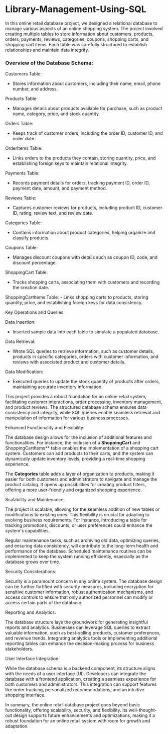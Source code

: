 # Library-Management-Using-SQL

In this online retail database project, we designed a relational database to manage various aspects of an online shopping system. The project involved creating multiple tables to store information about customers, products, orders, payments, reviews, categories, coupons, shopping carts, and shopping cart items. Each table was carefully structured to establish relationships and maintain data integrity.

### Overview of the Database Schema:

Customers Table:
   - Stores information about customers, including their name, email, phone number, and address.
   
Products Table:
   - Manages details about products available for purchase, such as product name, category, price, and stock quantity.
   
Orders Table:
   - Keeps track of customer orders, including the order ID, customer ID, and order date.
   
OrderItems Table:
   - Links orders to the products they contain, storing quantity, price, and establishing foreign keys to maintain relational integrity.

Payments Table:
   - Records payment details for orders, tracking payment ID, order ID, payment date, amount, and payment method.

Reviews Table:
   - Captures customer reviews for products, including product ID, customer ID, rating, review text, and review date.

Categories Table:
   - Contains information about product categories, helping organize and classify products.

Coupons Table:
   - Manages discount coupons with details such as coupon ID, code, and discount percentage.

ShoppingCart Table:
   - Tracks shopping carts, associating them with customers and recording the creation date.

ShoppingCartItems Table:
    - Links shopping carts to products, storing quantity, price, and establishing foreign keys for data consistency.

Key Operations and Queries:

Data Insertion:
  - Inserted sample data into each table to simulate a populated database.

Data Retrieval:
  - Wrote SQL queries to retrieve information, such as customer details, products in specific categories, orders with customer information, and reviews with associated product and customer details.

Data Modification:
  - Executed queries to update the stock quantity of products after orders, maintaining accurate inventory information.

This project provides a robust foundation for an online retail system, facilitating customer interactions, order processing, inventory management, and product reviews. The structured database schema ensures data consistency and integrity, while SQL queries enable seamless retrieval and manipulation of information for various business processes.

Enhanced Functionality and Flexibility:

The database design allows for the inclusion of additional features and functionalities. For instance, the inclusion of a **ShoppingCart** and ShoppingCartItems** table enables the implementation of a shopping cart system. Customers can add products to their carts, and the system can dynamically update inventory levels, providing a real-time shopping experience.

The **Categories** table adds a layer of organization to products, making it easier for both customers and administrators to navigate and manage the product catalog. It opens up possibilities for creating product filters, offering a more user-friendly and organized shopping experience.

Scalability and Maintenance:

The project is scalable, allowing for the seamless addition of new tables or modifications to existing ones. This flexibility is crucial for adapting to evolving business requirements. For instance, introducing a table for tracking promotions, discounts, or user preferences could enhance the system's capabilities.

Regular maintenance tasks, such as archiving old data, optimizing queries, and ensuring data consistency, will contribute to the long-term health and performance of the database. Scheduled maintenance routines can be implemented to keep the system running efficiently, especially as the database grows over time.

Security Considerations:

Security is a paramount concern in any online system. The database design can be further fortified with security measures, including encryption for sensitive customer information, robust authentication mechanisms, and access controls to ensure that only authorized personnel can modify or access certain parts of the database.

Reporting and Analytics:

The database structure lays the groundwork for generating insightful reports and analytics. Businesses can leverage SQL queries to extract valuable information, such as best-selling products, customer preferences, and revenue trends. Integrating analytics tools or implementing additional reporting tables can enhance the decision-making process for business stakeholders.

User Interface Integration:

While the database schema is a backend component, its structure aligns with the needs of a user interface (UI). Developers can integrate the database with a frontend application, creating a seamless experience for both customers and administrators. This integration can support features like order tracking, personalized recommendations, and an intuitive shopping interface.

In summary, the online retail database project goes beyond basic functionality, offering scalability, security, and flexibility. Its well-thought-out design supports future enhancements and optimizations, making it a robust foundation for an online retail system with room for growth and adaptation.
